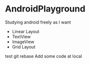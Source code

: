 # AndroidPlayground
Studying android freely as I want

- Linear Layout
- TextView
- ImageView
- Grid Layout

test git rebase
Add some code at local
